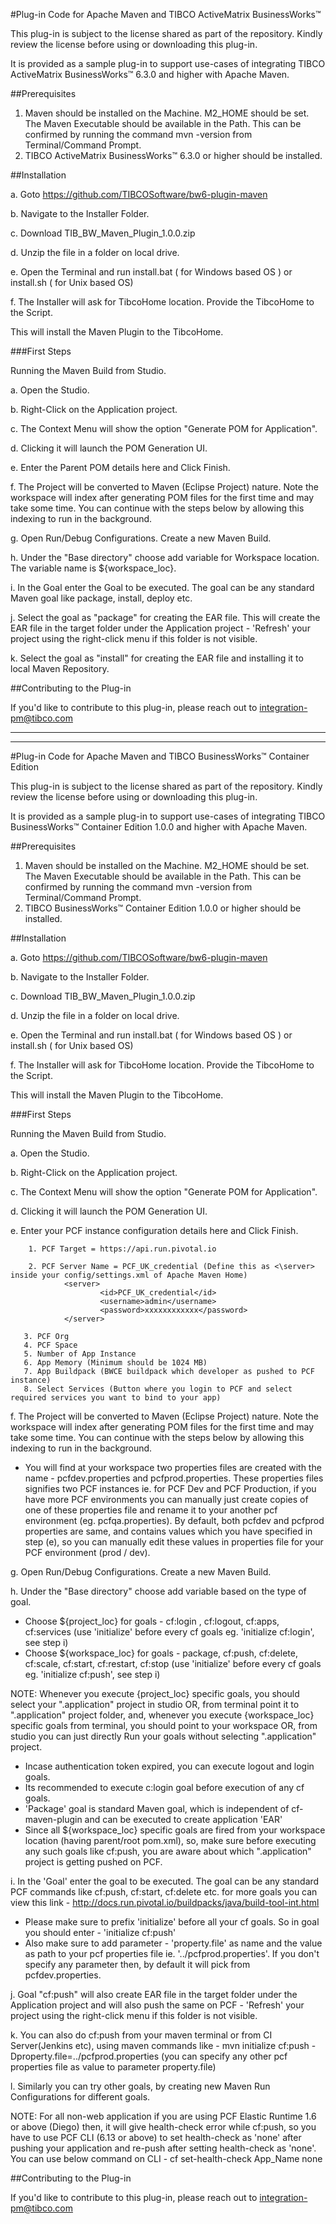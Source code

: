 #Plug-in Code for Apache Maven and TIBCO ActiveMatrix BusinessWorks™

This plug-in is subject to the license shared as part of the repository. Kindly review the license before using or downloading this plug-in.

It is provided as a sample plug-in to support use-cases of integrating TIBCO ActiveMatrix BusinessWorks™ 6.3.0 and higher with Apache Maven.

##Prerequisites

1. Maven should be installed on the Machine. M2_HOME should be set. The Maven Executable should be available in the Path.
This can be confirmed by running the command mvn -version from Terminal/Command Prompt.
2. TIBCO ActiveMatrix BusinessWorks™ 6.3.0 or higher should be installed.

##Installation


a. Goto https://github.com/TIBCOSoftware/bw6-plugin-maven

b. Navigate to the Installer Folder.

c. Download TIB_BW_Maven_Plugin_1.0.0.zip

d. Unzip the file in a folder on local drive.

e. Open the Terminal and run install.bat ( for Windows based OS ) or install.sh ( for Unix based OS)

f. The Installer will ask for TibcoHome location. Provide the TibcoHome to the Script.

This will install the Maven Plugin to the TibcoHome. 

###First Steps

Running the Maven Build from Studio.

a. Open the Studio.

b. Right-Click on the Application project.

c. The Context Menu will show the option "Generate POM for Application".

d. Clicking it will launch the POM Generation UI.

e. Enter the Parent POM details here and Click Finish.

f. The Project will be converted to Maven (Eclipse Project) nature. Note the workspace will index after generating POM files for the first time and may take some time. You can continue with the steps below by allowing this indexing to run in the background.

g. Open Run/Debug Configurations. Create a new Maven Build.

h. Under the "Base directory" choose add variable for Workspace location. The variable name is ${workspace_loc}.

i. In the Goal enter the Goal to be executed. The goal can be any standard Maven goal like package, install, deploy etc.

j. Select the goal as "package" for creating the EAR file. This will create the EAR file in the target folder under the Application project - 'Refresh' your project using the right-click menu if this folder is not visible.

k. Select the goal as "install" for creating the EAR file and installing it to local Maven Repository.

##Contributing to the Plug-in

If you'd like to contribute to this plug-in, please reach out to integration-pm@tibco.com



***

***


#Plug-in Code for Apache Maven and TIBCO BusinessWorks™ Container Edition

This plug-in is subject to the license shared as part of the repository. Kindly review the license before using or downloading this plug-in.

It is provided as a sample plug-in to support use-cases of integrating TIBCO BusinessWorks™ Container Edition 1.0.0 and higher with Apache Maven.

##Prerequisites

1. Maven should be installed on the Machine. M2_HOME should be set. The Maven Executable should be available in the Path.
This can be confirmed by running the command mvn -version from Terminal/Command Prompt.
2. TIBCO BusinessWorks™ Container Edition 1.0.0 or higher should be installed.

##Installation


a. Goto https://github.com/TIBCOSoftware/bw6-plugin-maven

b. Navigate to the Installer Folder.

c. Download TIB_BW_Maven_Plugin_1.0.0.zip

d. Unzip the file in a folder on local drive.

e. Open the Terminal and run install.bat ( for Windows based OS ) or install.sh ( for Unix based OS)

f. The Installer will ask for TibcoHome location. Provide the TibcoHome to the Script.


This will install the Maven Plugin to the TibcoHome. 

###First Steps

Running the Maven Build from Studio.

a. Open the Studio.

b. Right-Click on the Application project.

c. The Context Menu will show the option "Generate POM for Application".

d. Clicking it will launch the POM Generation UI.

e. Enter your PCF instance configuration details here and Click Finish.

        1. PCF Target = https://api.run.pivotal.io
        
        2. PCF Server Name = PCF_UK_credential (Define this as <\server> inside your config/settings.xml of Apache Maven Home)        
                <server>
                        <id>PCF_UK_credential</id>
                        <username>admin</username>
                        <password>xxxxxxxxxxxx</password>
                </server> 
                
       3. PCF Org 
       4. PCF Space
       5. Number of App Instance 
       6. App Memory (Minimum should be 1024 MB)
       7. App Buildpack (BWCE buildpack which developer as pushed to PCF instance)
       8. Select Services (Button where you login to PCF and select required services you want to bind to your app)

f. The Project will be converted to Maven (Eclipse Project) nature. Note the workspace will index after generating POM files for the first time and may take some time. You can continue with the steps below by allowing this indexing to run in the background.

 - You will find at your workspace two properties files are created with the name - pcfdev.properties and pcfprod.properties. These properties files signifies two PCF instances ie. for PCF Dev and PCF Production, if you have more PCF environments you can manually just create copies of one of these properties file and rename it to your another pcf environment (eg. pcfqa.properties). By default, both pcfdev and pcfprod properties are same, and contains values which you have specified in step (e), so you can manually edit these values in properties file for your PCF environment (prod / dev).  

g. Open Run/Debug Configurations. Create a new Maven Build.

h. Under the "Base directory" choose add variable based on the type of goal. 

 - Choose ${project_loc} for goals - cf:login , cf:logout, cf:apps, cf:services (use 'initialize' before every cf goals eg. 'initialize cf:login', see step i)
 - Choose ${workspace_loc} for goals - package, cf:push, cf:delete, cf:scale, cf:start, cf:restart, cf:stop (use 'initialize' before every cf goals eg. 'initialize cf:push', see step i)

NOTE: Whenever you execute {project_loc} specific goals, you should select your ".application" project in studio OR, from terminal point it to ".application" project folder, and, whenever you execute {workspace_loc} specific goals from terminal, you should point to your workspace OR, from studio you can just directly Run your goals without selecting ".application" project.   

 - Incase authentication token expired, you can execute logout and login goals.
 - Its recommended to execute c:login goal before execution of any cf goals.
 - 'Package' goal is standard Maven goal, which is independent of cf-maven-plugin and can be executed to create application 'EAR' 
 - Since all ${workspace_loc} specific goals are fired from your workspace location (having parent/root pom.xml), so, make sure before executing any such goals like cf:push, you are aware about which ".application" project is getting pushed on PCF.  

i. In the 'Goal' enter the goal to be executed. The goal can be any standard PCF commands like cf:push, cf:start, cf:delete etc. for more goals you can view this link -
http://docs.run.pivotal.io/buildpacks/java/build-tool-int.html

 - Please make sure to prefix 'initialize' before all your cf goals. So in goal you should enter - 'initialize cf:push'
 - Also make sure to add parameter - 'property.file' as name and the value as path to your pcf properties file ie. '../pcfprod.properties'. If you don't specify any parameter then, by default it will pick from pcfdev.properties.

j. Goal "cf:push" will also create EAR file in the target folder under the Application project and will also push the same on PCF - 'Refresh' your project using the right-click menu if this folder is not visible. 

k. You can also do cf:push from your maven terminal or from CI Server(Jenkins etc), using maven commands like -
mvn initialize cf:push -Dproperty.file=../pcfprod.properties (you can specify any other pcf properties file as value to parameter property.file)

l. Similarly you can try other goals, by creating new Maven Run Configurations for different goals.

NOTE: For all non-web application if you are using PCF Elastic Runtime 1.6 or above (Diego) then, it will give health-check error while cf:push, so you have to use PCF CLI (6.13 or above) to set health-check as 'none' after pushing your application and re-push after setting health-check as 'none'.  You can use below command on CLI -
cf set-health-check App_Name none 

##Contributing to the Plug-in

If you'd like to contribute to this plug-in, please reach out to integration-pm@tibco.com

